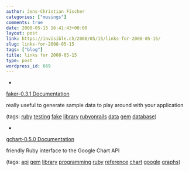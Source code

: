 ```yaml
---
author: Jens-Christian Fischer
categories: ["musings"]
comments: true
date: 2008-05-15 16:41:43+00:00
layout: post
link: https://invisible.ch/2008/05/15/links-for-2008-05-15/
slug: links-for-2008-05-15
tags: ["blog"]
title: links for 2008-05-15
type: post
wordpress_id: 669
---
```



	
  * 
		

[faker-0.3.1 Documentation](https://faker.rubyforge.org/rdoc/)


		

really useful to generate sample data to play around with your application


		

(tags: [ruby](https://del.icio.us/jaycee/ruby) [testing](https://del.icio.us/jaycee/testing) [fake](https://del.icio.us/jaycee/fake) [library](https://del.icio.us/jaycee/library) [rubyonrails](https://del.icio.us/jaycee/rubyonrails) [data](https://del.icio.us/jaycee/data) [gem](https://del.icio.us/jaycee/gem) [database](https://del.icio.us/jaycee/database))


	

	
  * 
		

[gchart-0.5.0 Documentation](https://gchart.rubyforge.org/gchart/)


		

friendly Ruby interface to the Google Chart API


		

(tags: [api](https://del.icio.us/jaycee/api) [gem](https://del.icio.us/jaycee/gem) [library](https://del.icio.us/jaycee/library) [programming](https://del.icio.us/jaycee/programming) [ruby](https://del.icio.us/jaycee/ruby) [reference](https://del.icio.us/jaycee/reference) [chart](https://del.icio.us/jaycee/chart) [google](https://del.icio.us/jaycee/google) [graphs](https://del.icio.us/jaycee/graphs))


	


